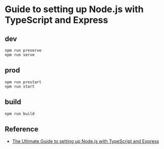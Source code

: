 # Guide to setting up Node.js with TypeScript and Express

## dev

```shell
npm run preserve
npm run serve
```

## prod

```shell
npm run prestart
npm run start
```

## build

```shell
npm run build
```

## Reference

- [The Ultimate Guide to setting up Node.js with TypeScript and Express](https://ultimatecourses.com/blog/setup-typescript-nodejs-express)